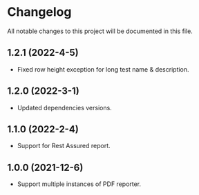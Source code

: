 # Changelog
All notable changes to this project will be documented in this file.

## 1.2.1 (2022-4-5)

* Fixed row height exception for long test name & description.

## 1.2.0 (2022-3-1)

* Updated dependencies versions.

## 1.1.0 (2022-2-4)

* Support for Rest Assured report.

## 1.0.0 (2021-12-6)

* Support multiple instances of PDF reporter.
